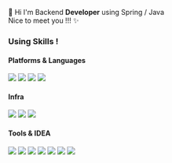 <p>
  🚀 Hi I'm Backend <b>Developer</b> using Spring / Java <br/>
  Nice to meet you !!! ✨ 
</p>


### Using Skills ! 



#### Platforms & Languages
<p>
  <img src="https://img.shields.io/badge/JAVA-00FFCC?style=flat-square&logo=JAVA&logoColor=white"/>
  <img src="https://img.shields.io/badge/Spring-99FF99?style=flat-square&logo=Spring&logoColor=white"/>
  <img src="https://img.shields.io/badge/Linux-61DAFB?style=flat-square&logo=Linux&logoColor=black"/>
  <img src="https://img.shields.io/badge/Mysql-02569B?style=flat-square&logo=Mysql&logoColor=white"/>
</p>



#### Infra

<p>
  <img src="https://img.shields.io/badge/AWS-0095D5?style=flat-square&logo=Amazon&logoColor=white"/> 
  <img src="https://img.shields.io/badge/Docker-6666FF?style=flat-square&logo=Docker&logoColor=white"/>
  <img src="https://img.shields.io/badge/Kubernetes-0000FF?style=flat-square&logo=Kubernetes&logoColor=white"/>
</p>



#### Tools & IDEA
<p>
  <img src="https://img.shields.io/badge/Sts-B7178C?style=flat-square&logo=Sts&logoColor=white"/>
  <img src="https://img.shields.io/badge/intelliJ-CC0000?style=flat-square&logo=IntelliJ IDEA&logoColor=black"/>
  <img src="https://img.shields.io/badge/SourceTree-0033FF?style=flat-square&logo=SourceTree&logoColor=white"/>
  <img src="https://img.shields.io/badge/Git-F05032?style=flat-square&logo=Git&logoColor=white"/>
  <img src="https://img.shields.io/badge/nginx-%23009639.svg?style=flat-the-badge&logo=nginx&logoColor=white"/>
  <img src="https://img.shields.io/badge/Trello-%23026AA7.svg?style=flat-the-badge&logo=Trello&logoColor=white"/>
  <img src="https://img.shields.io/badge/jira-%230A0FFF.svg?style=flat-the-badge&logo=jira&logoColor=white"/>
</p>
